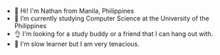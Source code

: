 - 👋 Hi! I'm Nathan from Manila, Philippines
- 🌱 I’m currently studying Computer Science at the University of the Philippines
- 👌 I'm looking for a study buddy or a friend that I can hang out with.
- 🥲 I'm slow learner but I am very tenacious.


<!---
nathan-aquino-hub/nathan-aquino-hub is a ✨ special ✨ repository because its `README.md` (this file) appears on your GitHub profile.
You can click the Preview link to take a look at your changes.
--->
